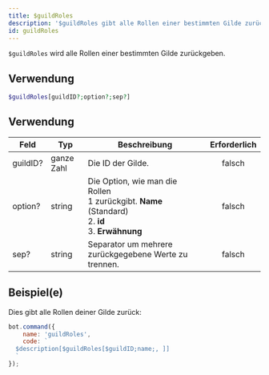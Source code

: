 ```yaml
---
title: $guildRoles
description: '$guildRoles gibt alle Rollen einer bestimmten Gilde zurück.'
id: guildRoles
---
```


`$guildRoles` wird alle Rollen einer bestimmten Gilde zurückgeben.

## Verwendung

```php
$guildRoles[guildID?;option?;sep?]
```

## Verwendung

| Feld     | Typ        | Beschreibung                                                                                                                       | Erforderlich |
| -------- | ---------- | ---------------------------------------------------------------------------------------------------------------------------------- |:------------:|
| guildID? | ganze Zahl | Die ID der Gilde.                                                                                                                  |    falsch    |
| option?  | string     | Die Option, wie man die Rollen <br /> 1 zurückgibt. **Name** (Standard) <br /> 2. **id** <br /> 3. **Erwähnung** |    falsch    |
| sep?     | string     | Separator um mehrere zurückgegebene Werte zu trennen.                                                                              |    falsch    |

## Beispiel(e)

Dies gibt alle Rollen deiner Gilde zurück:

```javascript
bot.command({
    name: 'guildRoles',
    code: `
  $description[$guildRoles[$guildID;name;, ]]
  `
});
```

